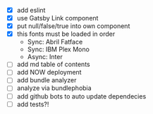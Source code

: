 - [x] add eslint
- [x] use Gatsby Link component
- [x] put null/false/true into own component
- [x] this fonts must be loaded in order
  - Sync: Abril Fatface
  - Sync: IBM Plex Mono
  - Async: Inter
- [ ] add md table of contents
- [ ] add NOW deployment
- [ ] add bundle analyzer
- [ ] analyze via bundlephobia
- [ ] add github bots to auto update dependecies
- [ ] add tests?!
